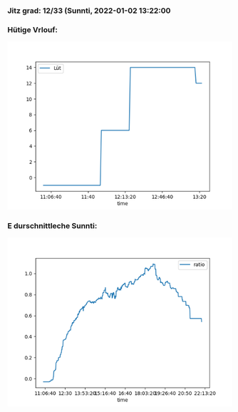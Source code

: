 ### Jitz grad: 12/33 (Sunnti, 2022-01-02 13:22:00

### Hütige Vrlouf:
![Graph](Today.png)

### E durschnittleche Sunnti:
![Graph](Sunnti.png)